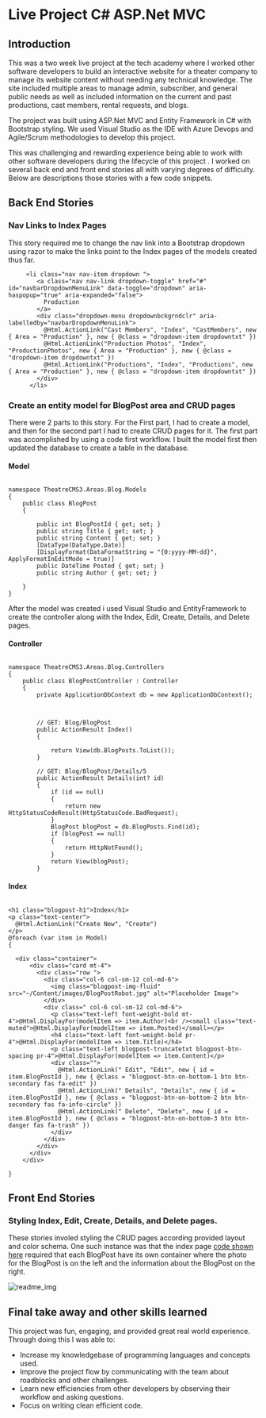 # Live Project C\# ASP.Net MVC

## Introduction

This was a two week live project at the tech academy where I worked other software developers to build an interactive website for a theater company to manage its website content without needing any technical knowledge.
The site included multiple areas to manage admin, subscriber, and general public needs as well as included information on the current and past productions, cast members, rental requests, and blogs.

The project was built using ASP.Net MVC and Entity Framework in C# with Bootstrap styling. We used Visual Studio as the IDE with Azure Devops and Agile/Scrum methodologies to develop this project.

This was challenging and rewarding experience being able to work with other software developers during the lifecycle of this project . I worked on several back end and front end stories all with varying degrees of difficulty. 
Below are descriptions those stories with a few code snippets.


## Back End Stories


<h3>Nav Links to Index Pages</h3>

This story required me to change the nav link into a Bootstrap dropdown using razor to make the links point to the Index pages of the models created thus far. 

```
     <li class="nav nav-item dropdown ">
        <a class="nav nav-link dropdown-toggle" href="#" id="navbarDropdownMenuLink" data-toggle="dropdown" aria-haspopup="true" aria-expanded="false">
          Production
        </a>
        <div class="dropdown-menu dropdownbckgrndclr" aria-labelledby="navbarDropdownMenuLink">
          @Html.ActionLink("Cast Members", "Index", "CastMembers", new { Area = "Production" }, new { @class = "dropdown-item dropdowntxt" })
          @Html.ActionLink("Production Photos", "Index", "ProductionPhotos", new { Area = "Production" }, new { @class = "dropdown-item dropdowntxt" })
          @Html.ActionLink("Productions", "Index", "Productions", new { Area = "Production" }, new { @class = "dropdown-item dropdowntxt" })
        </div>
      </li>

```

<h3>Create an entity model for BlogPost area and CRUD pages</h3>

There were 2 parts to this story.  For the First part, I had to create a model, and then for the second part I had to create CRUD pages for it. The first part was accomplished by using a code first workflow.
I built the model first then updated the database to create a table in the database.

<h4>Model</h4>

```

namespace TheatreCMS3.Areas.Blog.Models
{
    public class BlogPost
    {

        public int BlogPostId { get; set; }
        public string Title { get; set; }
        public string Content { get; set; }
        [DataType(DataType.Date)]
        [DisplayFormat(DataFormatString = "{0:yyyy-MM-dd}", ApplyFormatInEditMode = true)]
        public DateTime Posted { get; set; }
        public string Author { get; set; }
    
    }
}

```

After the model was created i used Visual Studio and EntityFramework to create the controller along with the Index, Edit, Create, Details, and Delete pages.

<h4>Controller</h4>

```

namespace TheatreCMS3.Areas.Blog.Controllers
{
    public class BlogPostController : Controller
    {
        private ApplicationDbContext db = new ApplicationDbContext();



        // GET: Blog/BlogPost
        public ActionResult Index()
        {

            return View(db.BlogPosts.ToList());
        }

        // GET: Blog/BlogPost/Details/5
        public ActionResult Details(int? id)
        {
            if (id == null)
            {
                return new HttpStatusCodeResult(HttpStatusCode.BadRequest);
            }
            BlogPost blogPost = db.BlogPosts.Find(id);
            if (blogPost == null)
            {
                return HttpNotFound();
            }
            return View(blogPost);
        }

```

<h4>Index</h4>

```

<h1 class="blogpost-h1">Index</h1>
<p class="text-center">
  @Html.ActionLink("Create New", "Create")
</p>
@foreach (var item in Model)
{

  <div class="container">
      <div class="card mt-4">
        <div class="row ">
          <div class="col-6 col-sm-12 col-md-6">
            <img class="blogpost-img-fluid" src="~/Content/images/BlogPostRobot.jpg" alt="Placeholder Image">
          </div>
          <div class=" col-6 col-sm-12 col-md-6">
            <p class="text-left font-weight-bold mt-4">@Html.DisplayFor(modelItem => item.Author)<br /><small class="text-muted">@Html.DisplayFor(modelItem => item.Posted)</small></p>
            <h4 class="text-left font-weight-bold pr-4">@Html.DisplayFor(modelItem => item.Title)</h4>
            <p class="text-left blogpost-truncatetxt blogpost-btn-spacing pr-4">@Html.DisplayFor(modelItem => item.Content)</p>
            <div class="">
              @Html.ActionLink(" Edit", "Edit", new { id = item.BlogPostId }, new { @class = "blogpost-btn-on-bottom-1 btn btn-secondary fas fa-edit" })
              @Html.ActionLink(" Details", "Details", new { id = item.BlogPostId }, new { @class = "blogpost-btn-on-bottom-2 btn btn-secondary fas fa-info-circle" })
              @Html.ActionLink(" Delete", "Delete", new { id = item.BlogPostId }, new { @class = "blogpost-btn-on-bottom-3 btn btn-danger fas fa-trash" })
            </div>
          </div>
        </div>
      </div>
    </div>

}

```

## Front End Stories

<h3> Styling Index, Edit, Create, Details, and Delete pages. </h3>

These stories involed styling the CRUD pages according provided layout and color schema. One such instance was that the index page [code shown here](#index) required that 
each BlogPost have its own container where the photo for the BlogPost is on the left and the information about the BlogPost on the right. 

![readme_img](https://user-images.githubusercontent.com/74551278/111548215-fbac6200-873f-11eb-8b40-da6c0bd46b6a.PNG)


## Final take away and other skills learned

This project was fun, engaging, and provided great real world experience. Through doing this I was able to: 
* Increase my knowledgebase of programming languages and concepts used.
* Improve the project flow by communicating with the team about roadblocks and other challenges.
* Learn new efficiencies from other developers by observing their workflow and asking questions.
* Focus on writing clean efficient code.